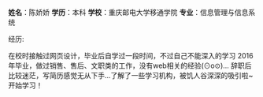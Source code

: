 **姓名**：陈娇娇 **学历**：本科 **学校**：重庆邮电大学移通学院 **专业**：信息管理与信息系统

经历:

在校时接触过网页设计，毕业后自学过一段时间，不过自己不能深入的学习
2016年毕业，做过销售、售后、文职类的工作，没有web相关的经验(⊙o⊙)…
辞职后比较迷茫，写简历感觉无从下手...了解了一些学习机构，被饥人谷深深的吸引啦~开始学习！
